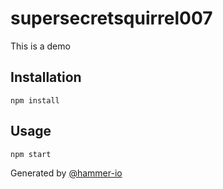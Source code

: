 # supersecretsquirrel007
This is a demo

## Installation
`npm install`

## Usage
`npm start`

Generated by [@hammer-io](https://github.com/hammer-io/tyr)